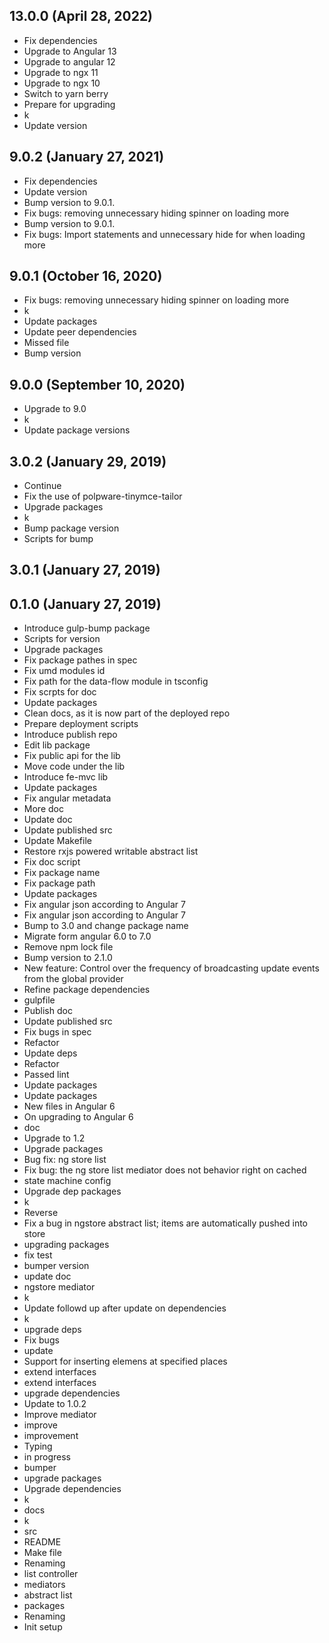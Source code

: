 ## 13.0.0 (April 28, 2022)
  - Fix dependencies
  - Upgrade to Angular 13
  - Upgrade to angular 12
  - Upgrade to ngx 11
  - Upgrade to ngx 10
  - Switch to yarn berry
  - Prepare for upgrading
  - k
  - Update version

## 9.0.2 (January 27, 2021)
  - Fix dependencies
  - Update version
  - Bump version to 9.0.1.
  - Fix bugs: removing unnecessary hiding spinner on loading more
  - Bump version to 9.0.1.
  - Fix bugs: Import statements and unnecessary hide for when loading more

## 9.0.1 (October 16, 2020)
  - Fix bugs: removing unnecessary hiding spinner on loading more
  - k
  - Update packages
  - Update peer dependencies
  - Missed file
  - Bump version

## 9.0.0 (September 10, 2020)
  - Upgrade to 9.0
  - k
  - Update package versions

## 3.0.2 (January 29, 2019)
  - Continue
  - Fix the use of polpware-tinymce-tailor
  - Upgrade packages
  - k
  - Bump package version
  - Scripts for bump

## 3.0.1 (January 27, 2019)


## 0.1.0 (January 27, 2019)
  - Introduce gulp-bump package
  - Scripts for version
  - Upgrade packages
  - Fix package pathes in spec
  - Fix umd modules id
  - Fix path for the data-flow module in tsconfig
  - Fix scrpts for doc
  - Update packages
  - Clean docs, as it is now part of the deployed repo
  - Prepare deployment scripts
  - Introduce publish repo
  - Edit lib package
  - Fix public api for the lib
  - Move code under the lib
  - Introduce fe-mvc lib
  - Update packages
  - Fix angular metadata
  - More doc
  - Update doc
  - Update published src
  - Update Makefile
  - Restore rxjs powered writable abstract list
  - Fix doc script
  - Fix package name
  - Fix package path
  - Update packages
  - Fix angular json according to Angular 7
  - Fix angular json according to Angular 7
  - Bump to 3.0 and change package name
  - Migrate form angular 6.0 to 7.0
  - Remove npm lock file
  - Bump version to 2.1.0
  - New feature: Control over the frequency of broadcasting update events from the global provider
  - Refine package dependencies
  - gulpfile
  - Publish doc
  - Update published src
  - Fix bugs in spec
  - Refactor
  - Update deps
  - Refactor
  - Passed lint
  - Update packages
  - Update packages
  - New files in Angular 6
  - On upgrading to Angular 6
  - doc
  - Upgrade to 1.2
  - Upgrade packages
  - Bug fix: ng store list
  - Fix bug: the ng store list mediator does not behavior right on cached
  - state machine config
  - Upgrade dep packages
  - k
  - Reverse
  - Fix a bug in ngstore abstract list; items are automatically pushed into store
  - upgrading packages
  - fix test
  - bumper version
  - update doc
  - ngstore mediator
  - k
  - Update followd up after update on dependencies
  - k
  - upgrade deps
  - Fix bugs
  - update
  - Support for inserting elemens at specified places
  - extend interfaces
  - extend interfaces
  - upgrade dependencies
  - Update to 1.0.2
  - Improve mediator
  - improve
  - improvement
  - Typing
  - in progress
  - bumper
  - upgrade packages
  - Upgrade dependencies
  - k
  - docs
  - k
  - src
  - README
  - Make file
  - Renaming
  - list controller
  - mediators
  - abstract list
  - packages
  - Renaming
  - Init setup

